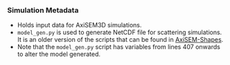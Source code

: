 ### Simulation Metadata

- Holds input data for AxiSEM3D simulations. 
- `model_gen.py` is used to generate NetCDF file for scattering
  simulations. It is an older version of the scripts that can 
  be found in [AxiSEM-Shapes](https://github.com/williameaton/axisem3d-shapes). 
- Note that the `model_gen.py` script has variables from lines 407 onwards to 
  alter the model generated. 